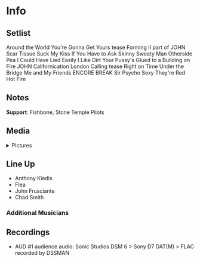 # Info

## Setlist

Around the World
You're Gonna Get Yours tease
Forming II part of JOHN
Scar Tissue
Suck My Kiss
If You Have to Ask
Skinny Sweaty Man
Otherside
Pea
I Could Have Lied
Easily
I Like Dirt
Your Pussy's Glued to a Building on Fire JOHN
Californication
London Calling tease
Right on Time
Under the Bridge
Me and My Friends
ENCORE BREAK
Sir Psycho Sexy
They're Red Hot
Fire

## Notes

**Support**: Fishbone, Stone Temple Pilots

## Media 

<details>
  <summary>Pictures</summary>
  <!--<img alt="Setlist" title="Setlist" src="_.jpg" height="200" />
  <img alt="Clipping" title="Clipping" src="_.jpg" height="200" />
  <img alt="Flyer" title="Flyer" src="_.jpg" height="200" />-->
</details>

## Line Up

* Anthony Kiedis
* Flea
* John Frusciante
* Chad Smith

### Additional Musicians

## Recordings

* AUD #1 audience audio: Sonic Studios DSM 6 > Sony D7 DAT(M) > FLAC recorded by DSSMAN
